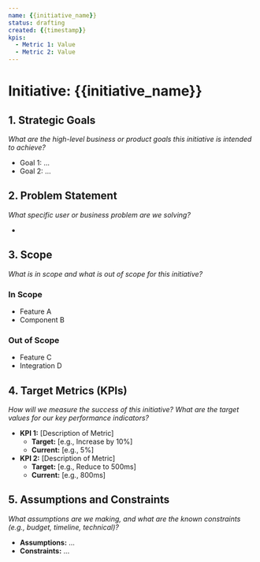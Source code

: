 ```yaml
---
name: {{initiative_name}}
status: drafting
created: {{timestamp}}
kpis:
  - Metric 1: Value
  - Metric 2: Value
---
```


# Initiative: {{initiative_name}}

## 1. Strategic Goals
*What are the high-level business or product goals this initiative is intended to achieve?*

- Goal 1: ...
- Goal 2: ...

## 2. Problem Statement
*What specific user or business problem are we solving?*

-

## 3. Scope
*What is in scope and what is out of scope for this initiative?*

### In Scope
- Feature A
- Component B

### Out of Scope
- Feature C
- Integration D

## 4. Target Metrics (KPIs)
*How will we measure the success of this initiative? What are the target values for our key performance indicators?*

- **KPI 1:** [Description of Metric]
  - **Target:** [e.g., Increase by 10%]
  - **Current:** [e.g., 5%]
- **KPI 2:** [Description of Metric]
  - **Target:** [e.g., Reduce to 500ms]
  - **Current:** [e.g., 800ms]

## 5. Assumptions and Constraints
*What assumptions are we making, and what are the known constraints (e.g., budget, timeline, technical)?*

- **Assumptions:** ...
- **Constraints:** ...
